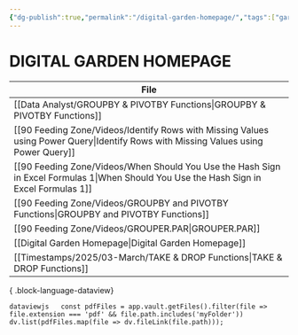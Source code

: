 ```yaml
---
{"dg-publish":true,"permalink":"/digital-garden-homepage/","tags":["gardenEntry"]}
---
```


# DIGITAL GARDEN HOMEPAGE


| File                                                                                                                                       |
| ------------------------------------------------------------------------------------------------------------------------------------------ |
| [[Data Analyst/GROUPBY & PIVOTBY Functions\|GROUPBY & PIVOTBY Functions]]                                                               |
| [[90 Feeding Zone/Videos/Identify Rows with Missing Values using Power Query\|Identify Rows with Missing Values using Power Query]]     |
| [[90 Feeding Zone/Videos/When Should You Use the Hash Sign in Excel Formulas 1\|When Should You Use the Hash Sign in Excel Formulas 1]] |
| [[90 Feeding Zone/Videos/GROUPBY and PIVOTBY Functions\|GROUPBY and PIVOTBY Functions]]                                                 |
| [[90 Feeding Zone/Videos/GROUPER.PAR\|GROUPER.PAR]]                                                                                     |
| [[Digital Garden Homepage\|Digital Garden Homepage]]                                                                                    |
| [[Timestamps/2025/03-March/TAKE & DROP Functions\|TAKE & DROP Functions]]                                                               |

{ .block-language-dataview}



``dataviewjs  
const pdfFiles = app.vault.getFiles().filter(file => file.extension === 'pdf' && file.path.includes('myFolder'))  
dv.list(pdfFiles.map(file => dv.fileLink(file.path)));  
``